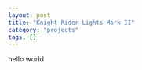 ```yaml
---
layout: post
title: "Knight Rider Lights Mark II"
category: "projects"
tags: []
---
```

hello world
